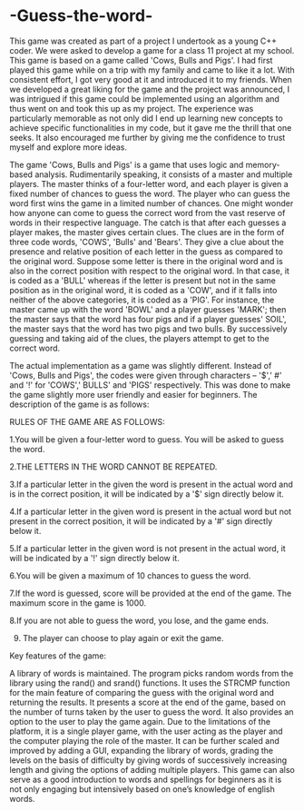 # -Guess-the-word-


This game was created as part of a project I undertook as a young C++ coder. We were asked to develop a game for a class 11 project at my school.
This game is based on a game called 'Cows, Bulls and Pigs'. I had first played this game while on a trip with my family and came to like it a lot. With consistent effort, I got very good at it and introduced it to my friends. When we developed a great liking for the game and the project was announced, I was intrigued if this game could be implemented using an algorithm and thus went on and took this up as my project. The experience was particularly memorable as not only did I end up learning new concepts to achieve specific functionalities in my code, but it gave me the thrill that one seeks. It also encouraged me further by giving me the confidence to trust myself and explore more ideas.


The game 'Cows, Bulls and Pigs' is a game that uses logic and memory-based analysis. Rudimentarily speaking, it consists of a master and multiple players. The master thinks of a four-letter word, and each player is given a fixed number of chances to guess the word. The player who can guess the word first wins the game in a limited number of chances. One might wonder how anyone can come to guess the correct word from the vast reserve of words in their respective language. The catch is that after each guesses a player makes, the master gives certain clues. The clues are in the form of three code words, 'COWS', 'Bulls' and 'Bears'. They give a clue about the presence and relative position of each letter in the guess as compared to the original word. Suppose some letter is there in the original word and is also in the correct position with respect to the original word. In that case, it is coded as a 'BULL' whereas if the letter is present but not in the same position as in the original word, it is coded as a 'COW', and if it falls into neither of the above categories, it is coded as a 'PIG'. For instance, the master came up with the word 'BOWL' and a player guesses 'MARK'; then the master says that the word has four pigs and if a player guesses' SOIL', the master says that the word has two pigs and two bulls. By successively guessing and taking aid of the clues, the players attempt to get to the correct word.


The actual implementation as a game was slightly different. Instead of 'Cows, Bulls and Pigs', the codes were given through characters – '$',' #' and '!' for 'COWS',' BULLS' and 'PIGS' respectively. This was done to make the game slightly more user friendly and easier for beginners. The description of the game is as follows:


 
RULES OF THE GAME ARE AS FOLLOWS:

1.You will be given a four-letter word to guess. You will be asked to guess the word.

2.THE LETTERS IN THE WORD CANNOT BE REPEATED.

3.If a particular letter in the given the word is present in the actual word and is in the correct position, it will be indicated by a '$' sign directly below it.

4.If a particular letter in the given word is present in the actual word but not present in the correct position, it will be indicated by a '#' sign directly below it.

5.If a particular letter in the given word is not present in the actual word, it will be indicated by a '!' sign directly below it. 
   	
6.You will be given a maximum of 10 chances to guess the word.

7.If the word is guessed, score will be provided at the end of the game. The maximum score in the game is 1000.

8.If you are not able to guess the word, you lose, and the game ends.

9. The player can choose to play again or exit the game.
 
 
Key features of the game:

A library of words is maintained. The program picks random words from the library using the rand() and srand() functions. It uses the STRCMP function for the main feature of comparing the guess with the original word and returning the results. It presents a score at the end of the game, based on the number of turns taken by the user to guess the word. It also provides an option to the user to play the game again. Due to the limitations of the platform, it is a single player game, with the user acting as the player and the computer playing the role of the master. It can be further scaled and improved by adding a GUI, expanding the library of words, grading the levels on the basis of difficulty by giving words of successively increasing length and giving the options of adding multiple players. This game can also serve as a good introduction to words and spellings for beginners as it is not only engaging but intensively based on one’s knowledge of english words. 



